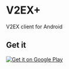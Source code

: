 # V2EX+
V2EX client for Android

## Get it
[![Get it on Google Play](https://developer.android.com/images/brand/en_generic_rgb_wo_60.png)](https://play.google.com/store/apps/details?id=com.czbix.v2ex&referrer=utm_source%3Dgithub)
